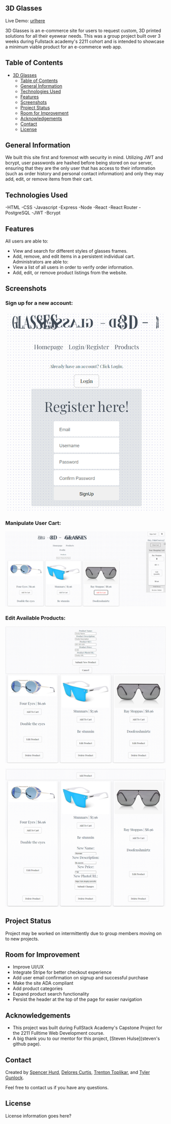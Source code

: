 ## 3D Glasses

Live Demo: [urlhere](urlhere)

3D Glasses is an e-commerce site for users to request custom, 3D printed solutions for all their eyewear needs. This was a group project built over 3 weeks during Fullstack academy's 2211 cohort and is intended to showcase a minimum viable product for an e-commerce web app.

## Table of Contents

- [3D Glasses](#project-name)
    - [Table of Contents](#table-of-contents)
    - [General Information](#general-information)
    - [Technologies Used](#technologies-used)
    - [Features](#features)
    - [Screenshots](#screenshots)
    - [Project Status](#project-status)
    - [Room for Improvement](#room-for-improvement)
    - [Acknowledgements](#acknowledgements)
    - [Contact](#contact)
    - [License](#license)

## General Information

We built this site first and foremost with security in mind. Utilizing JWT and bcrypt, user passwords are hashed before being stored on our server, ensuring that they are the only user that has access to their information (such as order history and personal contact information) and only they may add, edit, or remove items from their cart.

## Technologies Used

-HTML
-CSS
-Javascript
-Express
-Node
-React
-React Router
-PostgreSQL
-JWT
-Bcrypt

## Features

All users are able to:
- View and search for different styles of glasses frames.
- Add, remove, and edit items in a persistent individual cart.
Administrators are able to:
- View a list of all users in order to verify order information.
- Add, edit, or remove product listings from the website.

## Screenshots

### Sign up for a new account:

![Sign Up](./PNGs/Register.png)

### Manipulate User Cart:

![Move Products](./PNGs/UserCart.png)

### Edit Available Products:

![Edit Products](./PNGs/AdminAdd.png)

![Edit Products](./PNGs/AdminEdit.png)

## Project Status

Project may be worked on intermittently due to group members moving on to new projects.

## Room for Improvement

- Improve UI/UX
- Integrate Stripe for better checkout experience
- Add user email confirmation on signup and successful purchase
- Make the site ADA compliant
- Add product categories
- Expand product search functionality
- Persist the header at the top of the page for easier navigation

## Acknowledgements

- This project was built during FullStack Academy's Capstone Project for the 2211 Fulltime Web Development course.
- A big thank you to our mentor for this project, [Steven Hulse](steven's github page).

## Contact

Created by [Spencer Hurd](https://github.com/spencer-hurd), [Delores Curtis](https://github.com/trese19), [Trenton Toplikar](https://github.com/TrentonToplikar), and [Tyler Gunlock](https://github.com/Gunny434).

Feel free to contact us if you have any questions.

## License

License information goes here?